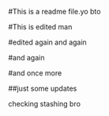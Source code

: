 #This is a readme file.yo bto

#This is edited man

#edited again
and again

#and again

#and once more

##just some updates

checking stashing bro